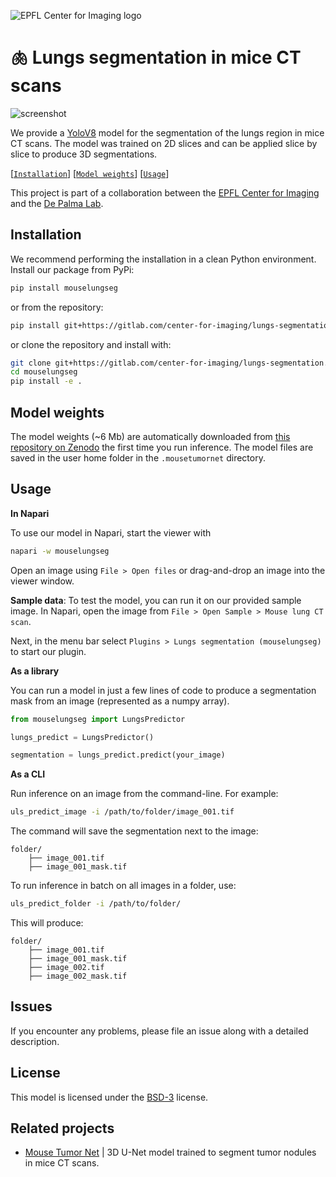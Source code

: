 ![EPFL Center for Imaging logo](https://imaging.epfl.ch/resources/logo-for-gitlab.svg)
# 🫁 Lungs segmentation in mice CT scans

![screenshot](images/screenshot.png)

We provide a [YoloV8](https://docs.ultralytics.com/) model for the segmentation of the lungs region in mice CT scans. The model was trained on 2D slices and can be applied slice by slice to produce 3D segmentations.

[[`Installation`](#installation)] [[`Model weights`](#model)] [[`Usage`](#usage)]

This project is part of a collaboration between the [EPFL Center for Imaging](https://imaging.epfl.ch/) and the [De Palma Lab](https://www.epfl.ch/labs/depalma-lab/).

## Installation

We recommend performing the installation in a clean Python environment. Install our package from PyPi:

```sh
pip install mouselungseg
```

or from the repository:

```sh
pip install git+https://gitlab.com/center-for-imaging/lungs-segmentation.git
```

or clone the repository and install with:

```sh
git clone git+https://gitlab.com/center-for-imaging/lungs-segmentation.git
cd mouselungseg
pip install -e .
```

## Model weights

The model weights (~6 Mb) are automatically downloaded from [this repository on Zenodo](https://zenodo.org/records/13234710) the first time you run inference. The model files are saved in the user home folder in the `.mousetumornet` directory.

## Usage

**In Napari**

To use our model in Napari, start the viewer with

```sh
napari -w mouselungseg
```

Open an image using `File > Open files` or drag-and-drop an image into the viewer window.

**Sample data**: To test the model, you can run it on our provided sample image. In Napari, open the image from `File > Open Sample > Mouse lung CT scan`.

Next, in the menu bar select `Plugins > Lungs segmentation (mouselungseg)` to start our plugin.

**As a library**

You can run a model in just a few lines of code to produce a segmentation mask from an image (represented as a numpy array).

```py
from mouselungseg import LungsPredictor

lungs_predict = LungsPredictor()

segmentation = lungs_predict.predict(your_image)
```

**As a CLI**

Run inference on an image from the command-line. For example:

```sh
uls_predict_image -i /path/to/folder/image_001.tif
```

The command will save the segmentation next to the image:

```
folder/
    ├── image_001.tif
    ├── image_001_mask.tif
```

To run inference in batch on all images in a folder, use:

```sh
uls_predict_folder -i /path/to/folder/
```

This will produce:

```
folder/
    ├── image_001.tif
    ├── image_001_mask.tif
    ├── image_002.tif
    ├── image_002_mask.tif
```

## Issues

If you encounter any problems, please file an issue along with a detailed description.

## License

This model is licensed under the [BSD-3](LICENSE.txt) license.

## Related projects

- [Mouse Tumor Net](https://gitlab.com/epfl-center-for-imaging/mousetumornet) | 3D U-Net model trained to segment tumor nodules in mice CT scans.